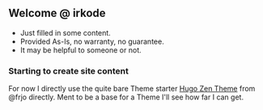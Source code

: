 ## Welcome @ irkode

-  Just filled in some content.
-  Provided As-Is, no warranty, no guarantee.
-  It may be helpful to someone or not.

### Starting to create site content

For now I directly use the quite bare Theme starter
[Hugo Zen Theme](https://github.com/frjo/hugo-theme-zen) from @frjo directly. Ment to be a base for
a Theme I'll see how far I can get.
